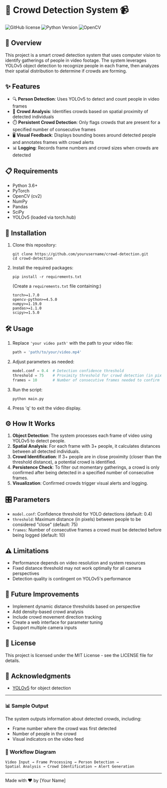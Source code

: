 # 👥 Crowd Detection System 📹

![GitHub license](https://img.shields.io/badge/license-MIT-blue.svg)
![Python Version](https://img.shields.io/badge/python-3.6%2B-brightgreen)
![OpenCV](https://img.shields.io/badge/OpenCV-4.5.0%2B-orange)

## 🌟 Overview

This project is a smart crowd detection system that uses computer vision to identify gatherings of people in video footage. The system leverages YOLOv5 object detection to recognize people in each frame, then analyzes their spatial distribution to determine if crowds are forming.

## ✨ Features

- 🔍 **Person Detection**: Uses YOLOv5 to detect and count people in video frames
- 👥 **Crowd Analysis**: Identifies crowds based on spatial proximity of detected individuals
- ⏱️ **Persistent Crowd Detection**: Only flags crowds that are present for a specified number of consecutive frames
- 🖥️ **Visual Feedback**: Displays bounding boxes around detected people and annotates frames with crowd alerts
- 📊 **Logging**: Records frame numbers and crowd sizes when crowds are detected

## 📋 Requirements

- Python 3.6+
- PyTorch
- OpenCV (cv2)
- NumPy
- Pandas
- SciPy
- YOLOv5 (loaded via torch.hub)

## 🚀 Installation

1. Clone this repository:
   ```
   git clone https://github.com/yourusername/crowd-detection.git
   cd crowd-detection
   ```

2. Install the required packages:
   ```
   pip install -r requirements.txt
   ```
   
   (Create a `requirements.txt` file containing:)
   ```
   torch>=1.7.0
   opencv-python>=4.5.0
   numpy>=1.19.0
   pandas>=1.1.0
   scipy>=1.5.0
   ```

## 🛠️ Usage

1. Replace `'your video path'` with the path to your video file:
   ```python
   path = 'path/to/your/video.mp4'
   ```

2. Adjust parameters as needed:
   ```python
   model.conf = 0.4  # Detection confidence threshold
   threshold = 75    # Proximity threshold for crowd detection (in pixels)
   frames = 10       # Number of consecutive frames needed to confirm a crowd
   ```

3. Run the script:
   ```
   python main.py
   ```

4. Press 'q' to exit the video display.

## ⚙️ How It Works

1. **Object Detection**: The system processes each frame of video using YOLOv5 to detect people.
2. **Spatial Analysis**: For each frame with 3+ people, it calculates distances between all detected individuals.
3. **Crowd Identification**: If 3+ people are in close proximity (closer than the threshold distance), a potential crowd is identified.
4. **Persistence Check**: To filter out momentary gatherings, a crowd is only confirmed after being detected in a specified number of consecutive frames.
5. **Visualization**: Confirmed crowds trigger visual alerts and logging.

## 🎛️ Parameters

- `model.conf`: Confidence threshold for YOLO detections (default: 0.4)
- `threshold`: Maximum distance (in pixels) between people to be considered "close" (default: 75)
- `frames`: Number of consecutive frames a crowd must be detected before being logged (default: 10)

## ⚠️ Limitations

- Performance depends on video resolution and system resources
- Fixed distance threshold may not work optimally for all camera perspectives
- Detection quality is contingent on YOLOv5's performance

## 🔮 Future Improvements

- Implement dynamic distance thresholds based on perspective
- Add density-based crowd analysis
- Include crowd movement direction tracking
- Create a web interface for parameter tuning
- Support multiple camera inputs

## 📄 License

This project is licensed under the MIT License - see the LICENSE file for details.

## 🙏 Acknowledgments

- [YOLOv5](https://github.com/ultralytics/yolov5) for object detection

---

### 📊 Sample Output

The system outputs information about detected crowds, including:
- Frame number where the crowd was first detected
- Number of people in the crowd
- Visual indicators on the video feed

### 🔄 Workflow Diagram

```
Video Input → Frame Processing → Person Detection → 
Spatial Analysis → Crowd Identification → Alert Generation
```

---

Made with ❤️ by [Your Name]
